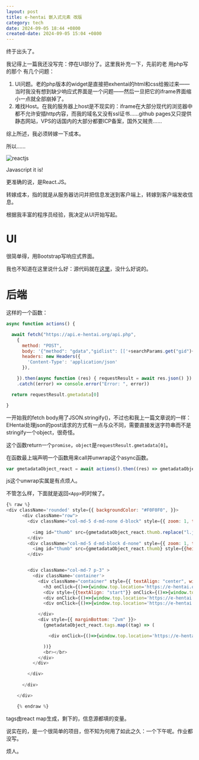 ```yaml
---
layout: post
title: e-hentai 嵌入式元素 改版
category: tech
date: 2024-09-05 18:44 +0800
created-date: 2024-09-05 15:04 +0800
---
```

终于出头了。

我记得上一篇我还没写完：停在UI部分了。这里我补充一下，先前的老 用php写的那个 有几个问题： 

1. UI问题。老的php版本的widget是直接把exhentai的html和css给搬过来——当时我没有想到缺少响应式界面是一个问题——然后一旦把它的iframe界面缩小一点就全部崩掉了。
2. 难找Host。在我的服务器上host是不现实的：iframe在大部分现代的浏览器中都不允许安插http内容，而我的域名又没有ssl证书……github pages又只提供静态网站，VPS的话国内的大部分都要ICP备案，国外又贼贵……

综上所述，我必须转嫁一下成本。

所以……

![reactjs](https://miro.medium.com/v2/resize:fit:1400/1*x0d41ns8PTQZz4a3VbMrBg.png)

Javascript it is! 

更准确的说，是React.JS。

转嫁成本，指的就是从服务器访问并把信息发送到客户端上，转嫁到客户端发收信息。

根据我丰富的程序员经验，我决定从UI开始写起。

# UI

很简单得，用Bootstrap写响应式界面。

我也不知道在这里说什么好：源代码就在[这里](https://github.com/AXCWG/e-hentai_embed_js)，没什么好说的。

# 后端

这样的一个函数： 

```js
async function actions() {

  await fetch("https://api.e-hentai.org/api.php",
    {
      method: "POST",
      body: '{"method": "gdata","gidlist": [['+searchParams.get("gid")+',"'+searchParams.get("token") + '"]],"namespace": 1}',
      headers: new Headers({
        'Content-Type': 'application/json'
      }),

    }).then(async function (res) { requestResult = await res.json() })
    .catch((error) => console.error("Error: ", error))

  return requestResult.gmetadata[0]

}
```

一开始我的fetch body用了JSON.stringify()，不过也和我上一篇文章说的一样：EHentai处理json的post请求的方式有一点与众不同，需要直接发送字符串而不是stringify一个object，很奇怪。

这个函数return一个`promise`，`object`是`requestResult.gmetadata[0]`。

在函数最上端声明一个函数用来call并unwrap这个async函数。

```js
var gmetadataObject_react = await actions().then((res) => gmetadataObject_react = res);
```

js这个unwrap实属是有点烦人。

不管怎么样，下面就是返回`<App>`的时候了。

```js
{% raw %}
<div className='rounded' style={{ backgroundColor: "#F0F0F0", }}>
      <div className="row">
        <div className="col-md-5 d-md-none d-block" style={{ zoom: 1, textAlign: "center" }}>
          
          <img id="thumb" src={gmetadataObject_react.thumb.replace("l.jpg", "300.jpg")} style={{height:"100%"}} className="p-3" alt='thumbnail' />
        </div>
        <div className="col-md-5 d-md-block d-none" style={{ zoom: 1, textAlign: "center" }}>
          <img id="thumb" src={gmetadataObject_react.thumb} style={{height:"100%"}} className="p-3" alt='thumbnail' />
        </div>


        <div className="col-md-7 p-3" >
          <div className='container'>
            <div className="container" style={{ textAlign: "center", width: "100%" }}>
              <h3 onClick={()=>{window.top.location='https://e-hentai.org/g/'+gmetadataObject_react.gid + '/' + gmetadataObject_react.token}} className="display-6 " style={{ fontSize: "1.5rem", textAlign: "start", }} id="title">{gmetadataObject_react.title}</h3>
              <div style={{textAlign: "start"}} onClick={()=>{window.top.location='https://e-hentai.org/uploader/'+gmetadataObject_react.uploader}}>{gmetadataObject_react.uploader}</div>
              <div onClick={()=>{window.top.location='https://e-hentai.org/'+gmetadataObject_react.category.replaceAll(" ", "").toLowerCase()}} style={{textAlign:"start", fontSize: "1.3rem"}}>{gmetadataObject_react.category}</div>
              <div onClick={()=>{window.top.location='https://e-hentai.org/g/'+gmetadataObject_react.gid + '/' + gmetadataObject_react.token}} style={{textAlign:"start", fontSize: "1.3rem"}}>{gmetadataObject_react.gid}</div>

            </div>
            <div style={{ marginBottom: "2vm" }}>
              {gmetadataObject_react.tags.map((tag) => (

                <div onClick={()=>{window.top.location='https://e-hentai.org/tag/'+tag}} className='rounded px-2 py-1 m-1' style={{ backgroundColor: "gray", textDecoration: "none", color: "#F0F0F0", float: "left" }}><a style={{textDecoration: "none",color: "#F0F0F0",}} >{tag}</a></div>

              ))}
              <br></br>
            </div>
          </div>

        </div>
        
      </div>

    </div>

    {% endraw %}
```

tags由react map生成，剩下的，信息源都填的变量。

说实在的，是一个很简单的项目，但不知为何用了如此之久：一个下午呢。作业都没写。

烦人。
